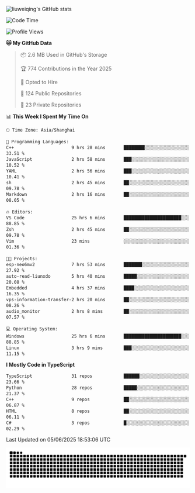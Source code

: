 ![liuweiqing's GitHub stats](https://github-readme-stats.vercel.app/api?username=14790897&show_icons=true&locale=cn&include_all_commits=true&count_private=true)

<!--START_SECTION:waka-->
![Code Time](http://img.shields.io/badge/Code%20Time-2%2C202%20hrs%2016%20mins-blue)

![Profile Views](http://img.shields.io/badge/Profile%20Views-0-blue)

**🐱 My GitHub Data** 

> 📦 2.6 MB Used in GitHub's Storage 
 > 
> 🏆 774 Contributions in the Year 2025
 > 
> 💼 Opted to Hire
 > 
> 📜 124 Public Repositories 
 > 
> 🔑 23 Private Repositories 
 > 
📊 **This Week I Spent My Time On** 

```text
🕑︎ Time Zone: Asia/Shanghai

💬 Programming Languages: 
C++                      9 hrs 28 mins       ████████░░░░░░░░░░░░░░░░░   33.51 % 
JavaScript               2 hrs 58 mins       ███░░░░░░░░░░░░░░░░░░░░░░   10.52 % 
YAML                     2 hrs 56 mins       ███░░░░░░░░░░░░░░░░░░░░░░   10.41 % 
sh                       2 hrs 45 mins       ██░░░░░░░░░░░░░░░░░░░░░░░   09.78 % 
Markdown                 2 hrs 16 mins       ██░░░░░░░░░░░░░░░░░░░░░░░   08.05 % 

🔥 Editors: 
VS Code                  25 hrs 6 mins       ██████████████████████░░░   88.85 % 
Zsh                      2 hrs 45 mins       ██░░░░░░░░░░░░░░░░░░░░░░░   09.78 % 
Vim                      23 mins             ░░░░░░░░░░░░░░░░░░░░░░░░░   01.36 % 

🐱‍💻 Projects: 
esp-neo6mv2              7 hrs 53 mins       ███████░░░░░░░░░░░░░░░░░░   27.92 % 
auto-read-liunxdo        5 hrs 40 mins       █████░░░░░░░░░░░░░░░░░░░░   20.08 % 
Embedded                 4 hrs 37 mins       ████░░░░░░░░░░░░░░░░░░░░░   16.35 % 
vps-information-transfer-2 hrs 20 mins       ██░░░░░░░░░░░░░░░░░░░░░░░   08.26 % 
audio_monitor            2 hrs 8 mins        ██░░░░░░░░░░░░░░░░░░░░░░░   07.57 % 

💻 Operating System: 
Windows                  25 hrs 6 mins       ██████████████████████░░░   88.85 % 
Linux                    3 hrs 9 mins        ███░░░░░░░░░░░░░░░░░░░░░░   11.15 % 
```

**I Mostly Code in TypeScript** 

```text
TypeScript               31 repos            ██████░░░░░░░░░░░░░░░░░░░   23.66 % 
Python                   28 repos            █████░░░░░░░░░░░░░░░░░░░░   21.37 % 
C++                      9 repos             ██░░░░░░░░░░░░░░░░░░░░░░░   06.87 % 
HTML                     8 repos             ██░░░░░░░░░░░░░░░░░░░░░░░   06.11 % 
C#                       3 repos             █░░░░░░░░░░░░░░░░░░░░░░░░   02.29 % 
```




 Last Updated on 05/06/2025 18:53:06 UTC
<!--END_SECTION:waka-->

<picture>
  <source media="(prefers-color-scheme: dark)" srcset="https://raw.githubusercontent.com/14790897/14790897/output/github-contribution-grid-snake-dark.svg" />
  <source media="(prefers-color-scheme: light)" srcset="https://raw.githubusercontent.com/14790897/14790897/output/github-contribution-grid-snake.svg" />
  <img alt="github-snake" src="https://raw.githubusercontent.com/14790897/14790897/output/github-contribution-grid-snake.svg" />
</picture>

